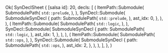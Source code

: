 Ok(
    SynDeclSheet {
        [salsa id]: 20,
        decls: [
            (
                ItemPath::Submodule(
                    SubmodulePath(
                        `std::prelude`,
                    ),
                ),
                SynDecl::Submodule(
                    SubmoduleSynDecl {
                        path: SubmodulePath(
                            `std::prelude`,
                        ),
                        ast_idx: 0,
                    },
                ),
            ),
            (
                ItemPath::Submodule(
                    SubmodulePath(
                        `std::logic`,
                    ),
                ),
                SynDecl::Submodule(
                    SubmoduleSynDecl {
                        path: SubmodulePath(
                            `std::logic`,
                        ),
                        ast_idx: 1,
                    },
                ),
            ),
            (
                ItemPath::Submodule(
                    SubmodulePath(
                        `std::ops`,
                    ),
                ),
                SynDecl::Submodule(
                    SubmoduleSynDecl {
                        path: SubmodulePath(
                            `std::ops`,
                        ),
                        ast_idx: 2,
                    },
                ),
            ),
        ],
    },
)